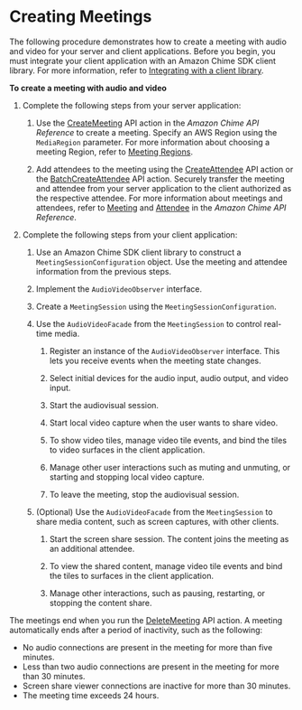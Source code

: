 # Creating Meetings<a name="create-mtgs"></a>

The following procedure demonstrates how to create a meeting with audio and video for your server and client applications\. Before you begin, you must integrate your client application with an Amazon Chime SDK client library\. For more information, refer to [Integrating with a client library](mtgs-sdk-client-lib.md)\.

**To create a meeting with audio and video**

1. Complete the following steps from your server application:

   1. Use the [CreateMeeting](https://docs.aws.amazon.com/chime/latest/APIReference/API_CreateMeeting.html) API action in the *Amazon Chime API Reference* to create a meeting\. Specify an AWS Region using the `MediaRegion` parameter\. For more information about choosing a meeting Region, refer to [Meeting Regions](sdk-available-regions.md#sdk-meeting-regions)\.

   1. Add attendees to the meeting using the [CreateAttendee](https://docs.aws.amazon.com/chime/latest/APIReference/API_CreateAttendee.html) API action or the [BatchCreateAttendee](https://docs.aws.amazon.com/chime/latest/APIReference/API_BatchCreateAttendee.html) API action\. Securely transfer the meeting and attendee from your server application to the client authorized as the respective attendee\. For more information about meetings and attendees, refer to [Meeting](https://docs.aws.amazon.com/chime/latest/APIReference/API_Meeting.html) and [Attendee](https://docs.aws.amazon.com/chime/latest/APIReference/API_Attendee.html) in the *Amazon Chime API Reference*\.

1. Complete the following steps from your client application:

   1. Use an Amazon Chime SDK client library to construct a `MeetingSessionConfiguration` object\. Use the meeting and attendee information from the previous steps\.

   1. Implement the `AudioVideoObserver` interface\.

   1. Create a `MeetingSession` using the `MeetingSessionConfiguration`\.

   1. Use the `AudioVideoFacade` from the `MeetingSession` to control real\-time media\.

      1. Register an instance of the `AudioVideoObserver` interface\. This lets you receive events when the meeting state changes\.

      1. Select initial devices for the audio input, audio output, and video input\.

      1. Start the audiovisual session\.

      1. Start local video capture when the user wants to share video\.

      1. To show video tiles, manage video tile events, and bind the tiles to video surfaces in the client application\.

      1. Manage other user interactions such as muting and unmuting, or starting and stopping local video capture\.

      1. To leave the meeting, stop the audiovisual session\.

   1. \(Optional\) Use the `AudioVideoFacade` from the `MeetingSession` to share media content, such as screen captures, with other clients\.

      1. Start the screen share session\. The content joins the meeting as an additional attendee\.

      1. To view the shared content, manage video tile events and bind the tiles to surfaces in the client application\.

      1. Manage other interactions, such as pausing, restarting, or stopping the content share\.

The meetings end when you run the [DeleteMeeting](https://docs.aws.amazon.com/chime/latest/APIReference/API_DeleteMeeting.html) API action\. A meeting automatically ends after a period of inactivity, such as the following:
+ No audio connections are present in the meeting for more than five minutes\. 
+ Less than two audio connections are present in the meeting for more than 30 minutes\. 
+ Screen share viewer connections are inactive for more than 30 minutes\.
+ The meeting time exceeds 24 hours\.